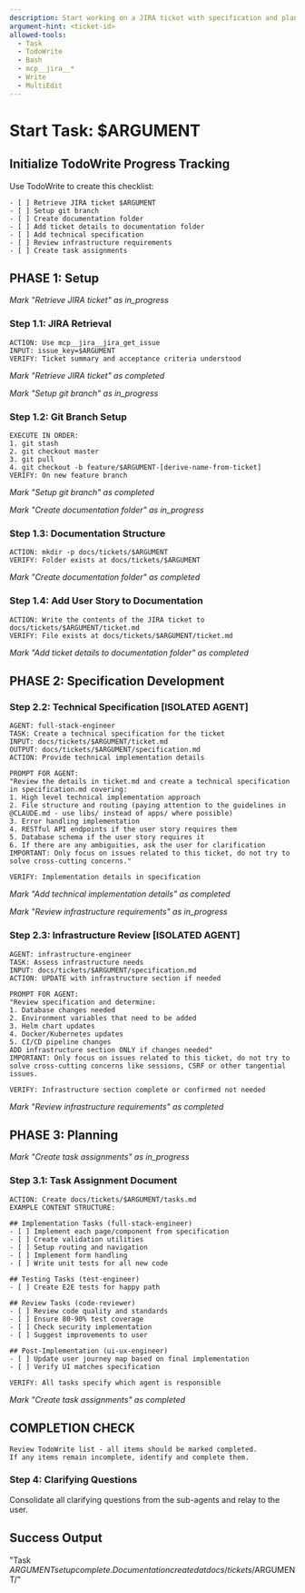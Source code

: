 ```yaml
---
description: Start working on a JIRA ticket with specification and planning
argument-hint: <ticket-id>
allowed-tools: 
  - Task
  - TodoWrite
  - Bash
  - mcp__jira__*
  - Write
  - MultiEdit
---
```


# Start Task: $ARGUMENT

## Initialize TodoWrite Progress Tracking
Use TodoWrite to create this checklist:
```
- [ ] Retrieve JIRA ticket $ARGUMENT
- [ ] Setup git branch
- [ ] Create documentation folder
- [ ] Add ticket details to documentation folder
- [ ] Add technical specification
- [ ] Review infrastructure requirements  
- [ ] Create task assignments
```

## PHASE 1: Setup
*Mark "Retrieve JIRA ticket" as in_progress*

### Step 1.1: JIRA Retrieval
```
ACTION: Use mcp__jira__jira_get_issue
INPUT: issue_key=$ARGUMENT
VERIFY: Ticket summary and acceptance criteria understood
```
*Mark "Retrieve JIRA ticket" as completed*

*Mark "Setup git branch" as in_progress*

### Step 1.2: Git Branch Setup
```
EXECUTE IN ORDER:
1. git stash
2. git checkout master  
3. git pull
4. git checkout -b feature/$ARGUMENT-[derive-name-from-ticket]
VERIFY: On new feature branch
```
*Mark "Setup git branch" as completed*

*Mark "Create documentation folder" as in_progress*

### Step 1.3: Documentation Structure
```
ACTION: mkdir -p docs/tickets/$ARGUMENT
VERIFY: Folder exists at docs/tickets/$ARGUMENT
```
*Mark "Create documentation folder" as completed*

### Step 1.4: Add User Story to Documentation
```
ACTION: Write the contents of the JIRA ticket to docs/tickets/$ARGUMENT/ticket.md
VERIFY: File exists at docs/tickets/$ARGUMENT/ticket.md
```
*Mark "Add ticket details to documentation folder" as completed*

## PHASE 2: Specification Development

### Step 2.2: Technical Specification [ISOLATED AGENT]
```
AGENT: full-stack-engineer  
TASK: Create a technical specification for the ticket
INPUT: docs/tickets/$ARGUMENT/ticket.md
OUTPUT: docs/tickets/$ARGUMENT/specification.md
ACTION: Provide technical implementation details

PROMPT FOR AGENT:
"Review the details in ticket.md and create a technical specification in specification.md covering:
1. High level technical implementation approach
2. File structure and routing (paying attention to the guidelines in @CLAUDE.md - use libs/ instead of apps/ where possible)
3. Error handling implementation
4. RESTful API endpoints if the user story requires them
5. Database schema if the user story requires it
6. If there are any ambiguities, ask the user for clarification
IMPORTANT: Only focus on issues related to this ticket, do not try to solve cross-cutting concerns."

VERIFY: Implementation details in specification
```
*Mark "Add technical implementation details" as completed*

*Mark "Review infrastructure requirements" as in_progress*

### Step 2.3: Infrastructure Review [ISOLATED AGENT]
```
AGENT: infrastructure-engineer
TASK: Assess infrastructure needs
INPUT: docs/tickets/$ARGUMENT/specification.md
ACTION: UPDATE with infrastructure section if needed

PROMPT FOR AGENT:
"Review specification and determine:
1. Database changes needed
2. Environment variables that need to be added
3. Helm chart updates
4. Docker/Kubernetes updates
5. CI/CD pipeline changes
ADD infrastructure section ONLY if changes needed"
IMPORTANT: Only focus on issues related to this ticket, do not try to solve cross-cutting concerns like sessions, CSRF or other tangential issues.

VERIFY: Infrastructure section complete or confirmed not needed
```
*Mark "Review infrastructure requirements" as completed*

## PHASE 3: Planning
*Mark "Create task assignments" as in_progress*

### Step 3.1: Task Assignment Document
```
ACTION: Create docs/tickets/$ARGUMENT/tasks.md
EXAMPLE CONTENT STRUCTURE:

## Implementation Tasks (full-stack-engineer)
- [ ] Implement each page/component from specification
- [ ] Create validation utilities
- [ ] Setup routing and navigation
- [ ] Implement form handling
- [ ] Write unit tests for all new code

## Testing Tasks (test-engineer)  
- [ ] Create E2E tests for happy path

## Review Tasks (code-reviewer)
- [ ] Review code quality and standards
- [ ] Ensure 80-90% test coverage
- [ ] Check security implementation
- [ ] Suggest improvements to user

## Post-Implementation (ui-ux-engineer)
- [ ] Update user journey map based on final implementation
- [ ] Verify UI matches specification

VERIFY: All tasks specify which agent is responsible
```
*Mark "Create task assignments" as completed*

## COMPLETION CHECK
```
Review TodoWrite list - all items should be marked completed.
If any items remain incomplete, identify and complete them.
```

### Step 4: Clarifying Questions

Consolidate all clarifying questions from the sub-agents and relay to the user.

## Success Output
"Task $ARGUMENT setup complete. Documentation created at docs/tickets/$ARGUMENT/"